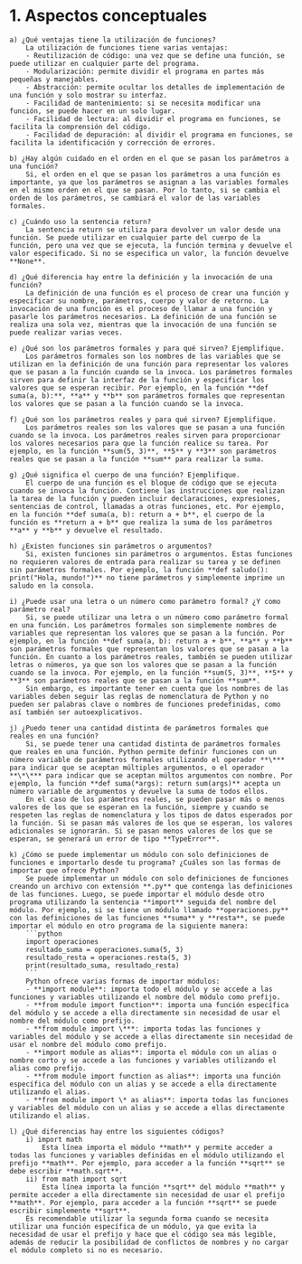 # 1. Aspectos conceptuales
    a) ¿Qué ventajas tiene la utilización de funciones?
        La utilización de funciones tiene varias ventajas:
        - Reutilización de código: una vez que se define una función, se puede utilizar en cualquier parte del programa.
        - Modularización: permite dividir el programa en partes más pequeñas y manejables.
        - Abstracción: permite ocultar los detalles de implementación de una función y solo mostrar su interfaz.
        - Facilidad de mantenimiento: si se necesita modificar una función, se puede hacer en un solo lugar.
        - Facilidad de lectura: al dividir el programa en funciones, se facilita la comprensión del código.
        - Facilidad de depuración: al dividir el programa en funciones, se facilita la identificación y corrección de errores.

    b) ¿Hay algún cuidado en el orden en el que se pasan los parámetros a una función?
        Si, el orden en el que se pasan los parámetros a una función es importante, ya que los parámetros se asignan a las variables formales en el mismo orden en el que se pasan. Por lo tanto, si se cambia el orden de los parámetros, se cambiará el valor de las variables formales.

    c) ¿Cuándo uso la sentencia return?
        La sentencia return se utiliza para devolver un valor desde una función. Se puede utilizar en cualquier parte del cuerpo de la función, pero una vez que se ejecuta, la función termina y devuelve el valor especificado. Si no se especifica un valor, la función devuelve **None**.

    d) ¿Qué diferencia hay entre la definición y la invocación de una función?
        La definición de una función es el proceso de crear una función y especificar su nombre, parámetros, cuerpo y valor de retorno. La invocación de una función es el proceso de llamar a una función y pasarle los parámetros necesarios. La definición de una función se realiza una sola vez, mientras que la invocación de una función se puede realizar varias veces.

    e) ¿Qué son los parámetros formales y para qué sirven? Ejemplifique.
        Los parámetros formales son los nombres de las variables que se utilizan en la definición de una función para representar los valores que se pasan a la función cuando se la invoca. Los parámetros formales sirven para definir la interfaz de la función y especificar los valores que se esperan recibir. Por ejemplo, en la función **def suma(a, b):**, **a** y **b** son parámetros formales que representan los valores que se pasan a la función cuando se la invoca.

    f) ¿Qué son los parámetros reales y para qué sirven? Ejemplifique.
        Los parámetros reales son los valores que se pasan a una función cuando se la invoca. Los parámetros reales sirven para proporcionar los valores necesarios para que la función realice su tarea. Por ejemplo, en la función **sum(5, 3)**, **5** y **3** son parámetros reales que se pasan a la función **sum** para realizar la suma.

    g) ¿Qué significa el cuerpo de una función? Ejemplifique.
        El cuerpo de una función es el bloque de código que se ejecuta cuando se invoca la función. Contiene las instrucciones que realizan la tarea de la función y pueden incluir declaraciones, expresiones, sentencias de control, llamadas a otras funciones, etc. Por ejemplo, en la función **def suma(a, b): return a + b**, el cuerpo de la función es **return a + b** que realiza la suma de los parámetros **a** y **b** y devuelve el resultado.

    h) ¿Existen funciones sin parámetros o argumentos?
        Si, existen funciones sin parámetros o argumentos. Estas funciones no requieren valores de entrada para realizar su tarea y se definen sin parámetros formales. Por ejemplo, la función **def saludo(): print("Hola, mundo!")** no tiene parámetros y simplemente imprime un saludo en la consola.

    i) ¿Puede usar una letra o un número como parámetro formal? ¿Y como parámetro real?
        Si, se puede utilizar una letra o un número como parámetro formal en una función. Los parámetros formales son simplemente nombres de variables que representan los valores que se pasan a la función. Por ejemplo, en la función **def suma(a, b): return a + b**, **a** y **b** son parámetros formales que representan los valores que se pasan a la función. En cuanto a los parámetros reales, también se pueden utilizar letras o números, ya que son los valores que se pasan a la función cuando se la invoca. Por ejemplo, en la función **sum(5, 3)**, **5** y **3** son parámetros reales que se pasan a la función **sum**.
        Sin embargo, es importante tener en cuenta que los nombres de las variables deben seguir las reglas de nomenclatura de Python y no pueden ser palabras clave o nombres de funciones predefinidas, como así también ser autoexplicativos.

    j) ¿Puedo tener una cantidad distinta de parámetros formales que reales en una función?
        Si, se puede tener una cantidad distinta de parámetros formales que reales en una función. Python permite definir funciones con un número variable de parámetros formales utilizando el operador **\*** para indicar que se aceptan múltiples argumentos, o el operador **\*\*** para indicar que se aceptan múltos argumentos con nombre. Por ejemplo, la función **def suma(*args): return sum(args)** acepta un número variable de argumentos y devuelve la suma de todos ellos.
        En el caso de los parámetros reales, se pueden pasar más o menos valores de los que se esperan en la función, siempre y cuando se respeten las reglas de nomenclatura y los tipos de datos esperados por la función. Si se pasan más valores de los que se esperan, los valores adicionales se ignorarán. Si se pasan menos valores de los que se esperan, se generará un error de tipo **TypeError**.

    k) ¿Cómo se puede implementar un módulo con solo definiciones de funciones e importarlo desde tu programa? ¿Cuáles son las formas de importar que ofrece Python?
        Se puede implementar un módulo con solo definiciones de funciones creando un archivo con extensión **.py** que contenga las definiciones de las funciones. Luego, se puede importar el módulo desde otro programa utilizando la sentencia **import** seguida del nombre del módulo. Por ejemplo, si se tiene un módulo llamado **operaciones.py** con las definiciones de las funciones **suma** y **resta**, se puede importar el módulo en otro programa de la siguiente manera:
        ```python
        import operaciones
        resultado_suma = operaciones.suma(5, 3)
        resultado_resta = operaciones.resta(5, 3)
        print(resultado_suma, resultado_resta)
        ```
        Python ofrece varias formas de importar módulos:
        - **import module**: importa todo el módulo y se accede a las funciones y variables utilizando el nombre del módulo como prefijo.
        - **from module import function**: importa una función específica del módulo y se accede a ella directamente sin necesidad de usar el nombre del módulo como prefijo.
        - **from module import \***: importa todas las funciones y variables del módulo y se accede a ellas directamente sin necesidad de usar el nombre del módulo como prefijo.
        - **import module as alias**: importa el módulo con un alias o nombre corto y se accede a las funciones y variables utilizando el alias como prefijo.
        - **from module import function as alias**: importa una función específica del módulo con un alias y se accede a ella directamente utilizando el alias.
        - **from module import \* as alias**: importa todas las funciones y variables del módulo con un alias y se accede a ellas directamente utilizando el alias.

    l) ¿Qué diferencias hay entre los siguientes códigos?
        i) import math
            Esta línea importa el módulo **math** y permite acceder a todas las funciones y variables definidas en el módulo utilizando el prefijo **math**. Por ejemplo, para acceder a la función **sqrt** se debe escribir **math.sqrt**.
        ii) from math import sqrt
            Esta línea importa la función **sqrt** del módulo **math** y permite acceder a ella directamente sin necesidad de usar el prefijo **math**. Por ejemplo, para acceder a la función **sqrt** se puede escribir simplemente **sqrt**.
        Es recomendable utilizar la segunda forma cuando se necesita utilizar una función específica de un módulo, ya que evita la necesidad de usar el prefijo y hace que el código sea más legible, además de reducir la posibilidad de conflictos de nombres y no cargar el módulo completo si no es necesario.